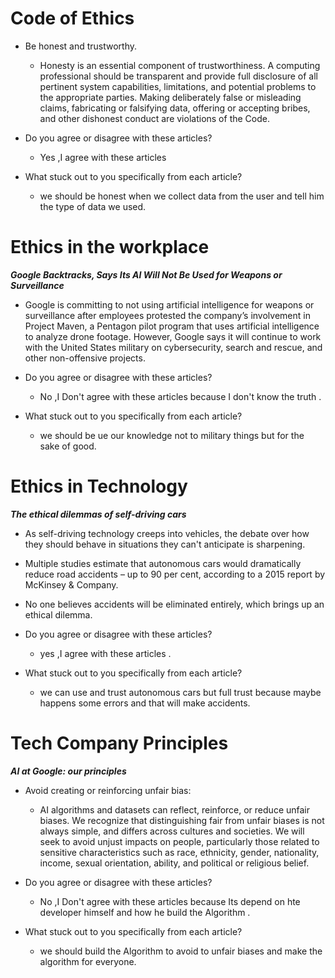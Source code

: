 # Code of Ethics

* Be honest and trustworthy.
  * Honesty is an essential component of trustworthiness. A computing professional should be transparent and provide full disclosure of all pertinent system capabilities, limitations, and potential problems to the appropriate parties. Making deliberately false or misleading claims, fabricating or falsifying data, offering or accepting bribes, and other dishonest conduct are violations of the Code.

* Do you agree or disagree with these articles?
  * Yes ,I agree with these articles
* What stuck out to you specifically from each article?
  * we should be honest when we collect data from the user and tell him the type of data we used.

# Ethics in the workplace

***Google Backtracks, Says Its AI Will Not Be Used for Weapons or Surveillance***

* Google is committing to not using artificial intelligence for weapons or surveillance after employees protested the company’s involvement in Project Maven, a Pentagon pilot program that uses artificial intelligence to analyze drone footage. However, Google says it will continue to work with the United States military on cybersecurity, search and rescue, and other non-offensive projects.

* Do you agree or disagree with these articles?
  * No ,I Don't agree with these articles because I don't know the truth .
* What stuck out to you specifically from each article?
  * we should be ue our knowledge not to military things but for the sake of good.

# Ethics in Technology

***The ethical dilemmas of self-driving cars***

* As self-driving technology creeps into vehicles, the debate over how they should behave in situations they can't anticipate is sharpening.

* Multiple studies estimate that autonomous cars would dramatically reduce road accidents – up to 90 per cent, according to a 2015 report by McKinsey & Company.

* No one believes accidents will be eliminated entirely, which brings up an ethical dilemma.

* Do you agree or disagree with these articles?
  * yes ,I  agree with these articles .
* What stuck out to you specifically from each article?
  * we can use and trust  autonomous cars but full trust because maybe happens some errors and that will make accidents.

# Tech Company Principles

***AI at Google: our principles***

* Avoid creating or reinforcing unfair bias:

  * AI algorithms and datasets can reflect, reinforce, or reduce unfair biases.  We recognize that distinguishing fair from unfair biases is not always simple, and differs across cultures and societies. We will seek to avoid unjust impacts on people, particularly those related to sensitive characteristics such as race, ethnicity, gender, nationality, income, sexual orientation, ability, and political or religious belief.

* Do you agree or disagree with these articles?
  * No ,I Don't  agree with these articles because Its depend on hte developer himself and how he build the Algorithm .
* What stuck out to you specifically from each article?
  * we should build the Algorithm to avoid to unfair biases and make the algorithm for everyone.
